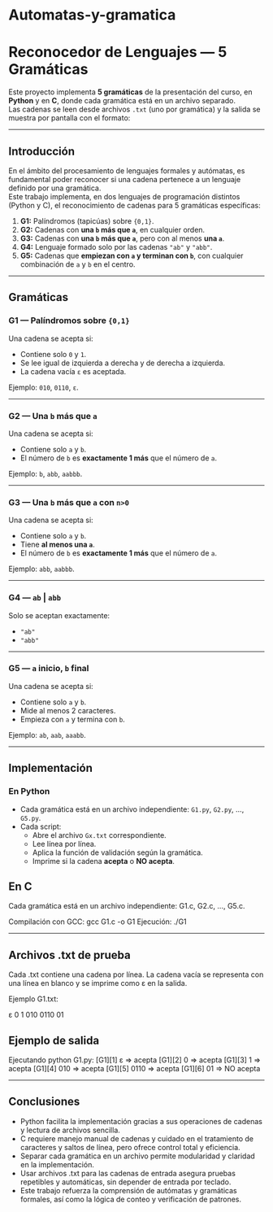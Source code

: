 # Automatas-y-gramatica

# Reconocedor de Lenguajes — 5 Gramáticas

Este proyecto implementa **5 gramáticas** de la presentación del curso, en **Python** y en **C**, donde cada gramática está en un archivo separado.  
Las cadenas se leen desde archivos `.txt` (uno por gramática) y la salida se muestra por pantalla con el formato:

---

## Introducción

En el ámbito del procesamiento de lenguajes formales y autómatas, es fundamental poder reconocer si una cadena pertenece a un lenguaje definido por una gramática.  
Este trabajo implementa, en dos lenguajes de programación distintos (Python y C), el reconocimiento de cadenas para 5 gramáticas específicas:

1. **G1:** Palíndromos (tapicúas) sobre `{0,1}`.  
2. **G2:** Cadenas con **una `b` más que `a`**, en cualquier orden.  
3. **G3:** Cadenas con **una `b` más que `a`**, pero con al menos **una `a`**.  
4. **G4:** Lenguaje formado solo por las cadenas `"ab"` y `"abb"`.  
5. **G5:** Cadenas que **empiezan con `a` y terminan con `b`**, con cualquier combinación de `a` y `b` en el centro.

---

## Gramáticas

### G1 — Palíndromos sobre `{0,1}`
Una cadena se acepta si:
- Contiene solo `0` y `1`.
- Se lee igual de izquierda a derecha y de derecha a izquierda.
- La cadena vacía `ε` es aceptada.

Ejemplo: `010`, `0110`, `ε`.

---

### G2 — Una `b` más que `a`
Una cadena se acepta si:
- Contiene solo `a` y `b`.
- El número de `b` es **exactamente 1 más** que el número de `a`.

Ejemplo: `b`, `abb`, `aabbb`.

---

### G3 — Una `b` más que `a` con `n>0`
Una cadena se acepta si:
- Contiene solo `a` y `b`.
- Tiene **al menos una `a`**.
- El número de `b` es **exactamente 1 más** que el número de `a`.

Ejemplo: `abb`, `aabbb`.

---

### G4 — `ab` | `abb`
Solo se aceptan exactamente:
- `"ab"`
- `"abb"`

---

### G5 — `a` inicio, `b` final
Una cadena se acepta si:
- Contiene solo `a` y `b`.
- Mide al menos 2 caracteres.
- Empieza con `a` y termina con `b`.

Ejemplo: `ab`, `aab`, `aaabb`.

---

## Implementación

### En Python
- Cada gramática está en un archivo independiente: `G1.py`, `G2.py`, ..., `G5.py`.
- Cada script:
  - Abre el archivo `Gx.txt` correspondiente.
  - Lee línea por línea.
  - Aplica la función de validación según la gramática.
  - Imprime si la cadena **acepta** o **NO acepta**.

## En C
Cada gramática está en un archivo independiente: G1.c, G2.c, ..., G5.c.

Compilación con GCC:
gcc G1.c -o G1
Ejecución:
./G1

---

## Archivos .txt de prueba
Cada .txt contiene una cadena por línea.
La cadena vacía se representa con una línea en blanco y se imprime como ε en la salida.

Ejemplo G1.txt:

ε
0
1
010
0110
01

## Ejemplo de salida

Ejecutando python G1.py:
[G1][1] ε => acepta
[G1][2] 0 => acepta
[G1][3] 1 => acepta
[G1][4] 010 => acepta
[G1][5] 0110 => acepta
[G1][6] 01 => NO acepta

---

## Conclusiones
- Python facilita la implementación gracias a sus operaciones de cadenas y lectura de archivos sencilla.
- C requiere manejo manual de cadenas y cuidado en el tratamiento de caracteres y saltos de línea, pero ofrece control total y eficiencia.
- Separar cada gramática en un archivo permite modularidad y claridad en la implementación.
- Usar archivos .txt para las cadenas de entrada asegura pruebas repetibles y automáticas, sin depender de entrada por teclado.
- Este trabajo refuerza la comprensión de autómatas y gramáticas formales, así como la lógica de conteo y verificación de patrones.
